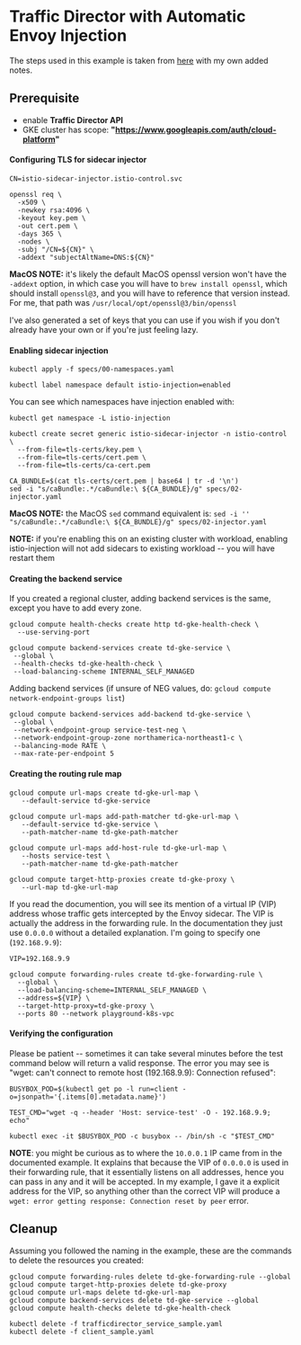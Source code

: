 # Traffic Director with Automatic Envoy Injection

The steps used in this example is taken from [here](https://cloud.google.com/traffic-director/docs/set-up-gke-pods-auto) with my own added notes.


## Prerequisite
- enable **Traffic Director API**
- GKE cluster has scope: **"https://www.googleapis.com/auth/cloud-platform"**


#### Configuring TLS for sidecar injector
```
CN=istio-sidecar-injector.istio-control.svc

openssl req \
  -x509 \
  -newkey rsa:4096 \
  -keyout key.pem \
  -out cert.pem \
  -days 365 \
  -nodes \
  -subj "/CN=${CN}" \
  -addext "subjectAltName=DNS:${CN}"
```

**MacOS NOTE:** it's likely the default MacOS openssl version won't have the `-addext` option, in which case you will have to `brew install openssl`, which should install `openssl@3`, and you will have to reference that version instead.  For me, that path was `/usr/local/opt/openssl@3/bin/openssl`

I've also generated a set of keys that you can use if you wish if you don't already have your own or if you're just feeling lazy.


#### Enabling sidecar injection
```
kubectl apply -f specs/00-namespaces.yaml
```

```
kubectl label namespace default istio-injection=enabled
```

You can see which namespaces have injection enabled with:
```
kubectl get namespace -L istio-injection
```

```
kubectl create secret generic istio-sidecar-injector -n istio-control \
  --from-file=tls-certs/key.pem \
  --from-file=tls-certs/cert.pem \
  --from-file=tls-certs/ca-cert.pem
```

```
CA_BUNDLE=$(cat tls-certs/cert.pem | base64 | tr -d '\n')
sed -i "s/caBundle:.*/caBundle:\ ${CA_BUNDLE}/g" specs/02-injector.yaml
```

**MacOS NOTE:** the MacOS `sed` command equivalent is: `sed -i '' "s/caBundle:.*/caBundle:\ ${CA_BUNDLE}/g" specs/02-injector.yaml`

**NOTE:** if you're enabling this on an existing cluster with workload, enabling istio-injection will not add sidecars to existing workload -- you will have restart them


#### Creating the backend service
If you created a regional cluster, adding backend services is the same, except you have to add every zone.


```
gcloud compute health-checks create http td-gke-health-check \
  --use-serving-port
```

```
gcloud compute backend-services create td-gke-service \
 --global \
 --health-checks td-gke-health-check \
 --load-balancing-scheme INTERNAL_SELF_MANAGED
```

Adding backend services (if unsure of NEG values, do: `gcloud compute network-endpoint-groups list`)
```
gcloud compute backend-services add-backend td-gke-service \
 --global \
 --network-endpoint-group service-test-neg \
 --network-endpoint-group-zone northamerica-northeast1-c \
 --balancing-mode RATE \
 --max-rate-per-endpoint 5
```


#### Creating the routing rule map
```
gcloud compute url-maps create td-gke-url-map \
   --default-service td-gke-service
```

```
gcloud compute url-maps add-path-matcher td-gke-url-map \
   --default-service td-gke-service \
   --path-matcher-name td-gke-path-matcher

gcloud compute url-maps add-host-rule td-gke-url-map \
   --hosts service-test \
   --path-matcher-name td-gke-path-matcher
```

```
gcloud compute target-http-proxies create td-gke-proxy \
   --url-map td-gke-url-map
```

If you read the documention, you will see its mention of a virtual IP (VIP) address whose traffic gets intercepted by the Envoy sidecar.  The VIP is actually the address in the forwarding rule.  In the documentation they just use `0.0.0.0` without a detailed explanation.  I'm going to specify one (`192.168.9.9`):
```
VIP=192.168.9.9

gcloud compute forwarding-rules create td-gke-forwarding-rule \
  --global \
  --load-balancing-scheme=INTERNAL_SELF_MANAGED \
  --address=${VIP} \
  --target-http-proxy=td-gke-proxy \
  --ports 80 --network playground-k8s-vpc
```

#### Verifying the configuration
Please be patient -- sometimes it can take several minutes before the test command below will return a valid response.  The error you may see is "wget: can't connect to remote host (192.168.9.9): Connection refused":
```
BUSYBOX_POD=$(kubectl get po -l run=client -o=jsonpath='{.items[0].metadata.name}')

TEST_CMD="wget -q --header 'Host: service-test' -O - 192.168.9.9; echo"

kubectl exec -it $BUSYBOX_POD -c busybox -- /bin/sh -c "$TEST_CMD"
```

**NOTE**: you might be curious as to where the `10.0.0.1` IP came from in the documented example.  It explains that because the VIP of `0.0.0.0` is used in their forwarding rule, that it essentially listens on all addresses, hence you can pass in any and it will be accepted.  In my example, I gave it a explicit address for the VIP, so anything other than the correct VIP will produce a `wget: error getting response: Connection reset by peer` error.


## Cleanup
Assuming you followed the naming in the example, these are the commands to delete the resources you created:
```
gcloud compute forwarding-rules delete td-gke-forwarding-rule --global
gcloud compute target-http-proxies delete td-gke-proxy
gcloud compute url-maps delete td-gke-url-map
gcloud compute backend-services delete td-gke-service --global
gcloud compute health-checks delete td-gke-health-check
```

```
kubectl delete -f trafficdirector_service_sample.yaml
kubectl delete -f client_sample.yaml
```
